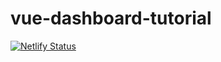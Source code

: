 # vue-dashboard-tutorial
[![Netlify Status](https://api.netlify.com/api/v1/badges/4bbe1c79-cb40-44c0-b806-1990ddca0a26/deploy-status)](https://app.netlify.com/sites/sharp-turing-0bdb9d/deploys)

